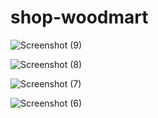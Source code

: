 # shop-woodmart


![Screenshot (9)](https://github.com/Luthando496/shop-woodmart/assets/85494427/d01b0967-da94-48de-b0ec-a01c2551122f)



![Screenshot (8)](https://github.com/Luthando496/shop-woodmart/assets/85494427/5b64b307-2b55-4c3f-83a4-e8691fb80777)


![Screenshot (7)](https://github.com/Luthando496/shop-woodmart/assets/85494427/dcae6518-2ba5-465b-bfc9-aacd03e1817c)


![Screenshot (6)](https://github.com/Luthando496/shop-woodmart/assets/85494427/5ddfc584-eea6-4900-b534-0a59f59119b0)
